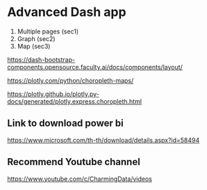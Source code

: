 # Advanced Dash app
1. Multiple pages (sec1)
2. Graph (sec2)
3. Map (sec3)

https://dash-bootstrap-components.opensource.faculty.ai/docs/components/layout/

https://plotly.com/python/choropleth-maps/

https://plotly.github.io/plotly.py-docs/generated/plotly.express.choropleth.html

## Link to download power bi
https://www.microsoft.com/th-th/download/details.aspx?id=58494

## Recommend Youtube channel
https://www.youtube.com/c/CharmingData/videos
